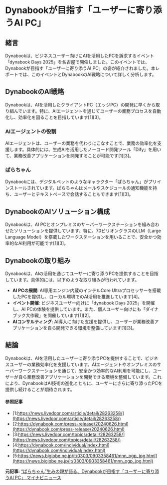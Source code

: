 # Dynabookが目指す「ユーザーに寄り添うAI PC」

## 緒言

Dynabookは、ビジネスユーザー向けにAIを活用したPCを訴求するイベント「dynabook Days 2025」を名古屋で開催しました。このイベントでは、Dynabookが目指す「ユーザーに寄り添うAI PC」の姿が紹介されました。本レポートでは、このイベントとDynabookのAI戦略について詳しく分析します。

## DynabookのAI戦略

Dynabookは、AIを活用したクライアントPC（エッジPC）の開発に早くから取り組んでいます。特に、AIエージェントを通じてユーザーの業務プロセスを自動化し、効率化を図ることを目指しています[1][3]。

### AIエージェントの役割

AIエージェントは、ユーザーの業務を代わりにこなすことで、業務の効率化を支援します。具体的には、生成AIを活用したノーコード開発ツール「Dify」を用いて、業務改善アプリケーションを開発することが可能です[1][3]。

### ぱらちゃん

Dynabookには、デジタルペットのようなキャラクター「ぱらちゃん」がプリインストールされています。ぱらちゃんはメールやスケジュールの通知機能を持ち、ユーザーとテキストベースで会話することもできます[1][3]。

## DynabookのAIソリューション構成

Dynabookは、AI PCとオンプレミスのサーバーワークステーションを組み合わせたソリューションを提供しています。特に、70ビリオンクラスのLLM（Large Language Model）を搭載したワークステーションを用いることで、安全かつ効率的なAI利用が可能です[1][3]。

## Dynabookの取り組み

Dynabookは、AIの活用を通じてユーザーに寄り添うPCを提供することを目指しています。具体的には、以下のような取り組みが行われています。

- **AI PCの展開**: AI専用エンジン内蔵のインテルCore Ultraプロセッサーを搭載したPCを提供し、ローカル環境でのAI活用を推進しています[4]。
- **イベント開催**: ビジネスユーザー向けに「dynabook Days 2025」を開催し、AI PCの体験を提供しています。また、個人ユーザー向けにも「ダイナブック大作戦」を開催しています[1][2]。
- **AIコンサルティング**: AI導入に向けた支援を提供し、ユーザーが業務改善アプリケーションを自ら開発できる環境を整備しています[1][3]。

## 結論

Dynabookは、AIを活用したユーザーに寄り添うPCを提供することで、ビジネスユーザーの業務効率化を支援しています。AIエージェントやオンプレミスのサーバーワークステーションを通じて、安全かつ効率的なAI利用を可能にし、ユーザーが自ら業務改善アプリケーションを開発できる環境を整備しています。これにより、DynabookはAI技術の進化とともに、ユーザーにさらに寄り添ったPCを提供し続けることが期待されます。

#### 参照記事
- [1:https://news.livedoor.com/article/detail/28263258/](https://news.livedoor.com/article/detail/28263258/)
- [2:https://dynabook.com/press-release/20240626.html](https://dynabook.com/press-release/20240626.html)
- [3:https://news.livedoor.com/topics/detail/28263258/](https://news.livedoor.com/topics/detail/28263258/)
- [4:https://dynabook.com/individual/index.html](https://dynabook.com/individual/index.html)
- [5:https://news.biglobe.ne.jp/it/0303/0903358461/mnn_ogp_jpg.html](https://news.biglobe.ne.jp/it/0303/0903358461/mnn_ogp_jpg.html)


**元記事:** [“ぱらちゃん”生みの親が語る、Dynabookが目指す「ユーザーに寄り添うAI PC」 マイナビニュース](https://news.mynavi.jp/article/20250303-3140295/)